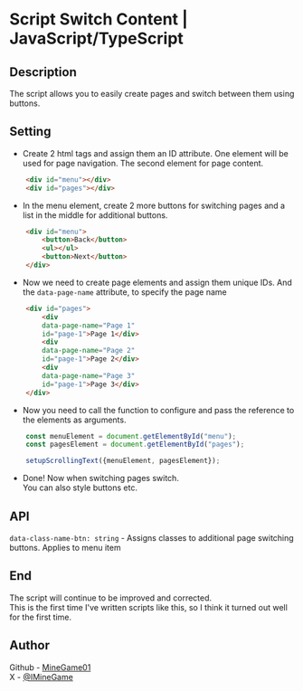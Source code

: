 # Script Switch Content | JavaScript/TypeScript

## Description
The script allows you to easily create pages and switch between them using buttons.

## Setting
- Create 2 html tags and assign them an ID attribute.
One element will be used for page navigation.
The second element for page content.
```html
    <div id="menu"></div>
    <div id="pages"></div>
```
- In the menu element, create 2 more buttons for switching pages and a list in the middle for additional buttons.
```html
    <div id="menu">
        <button>Back</button>
        <ul></ul>
        <button>Next</button>
    </div>
```
- Now we need to create page elements and assign them unique IDs. And the <code>data-page-name</code> attribute, to specify the page name
```html
    <div id="pages">
        <div 
        data-page-name="Page 1" 
        id="page-1">Page 1</div>
        <div
        data-page-name="Page 2" 
        id="page-1">Page 2</div>
        <div
        data-page-name="Page 3" 
        id="page-1">Page 3</div>
    </div>
```
- Now you need to call the function to configure and pass the reference to the elements as arguments.
```js
    const menuElement = document.getElementById("menu");
    const pagesElement = document.getElementById("pages");

    setupScrollingText({menuElement, pagesElement});
```
- Done! Now when switching pages switch.<br>
You can also style buttons etc.

## API
<code>data-class-name-btn: string</code> - Assigns classes to additional page switching buttons. Applies to menu item

## End
The script will continue to be improved and corrected. <br>
This is the first time I've written scripts like this, so I think it turned out well for the first time.

## Author
Github - [MineGame01](https://github.com/MineGame01) <br>
X - [@IMineGame](https://x.com/IMineGame)